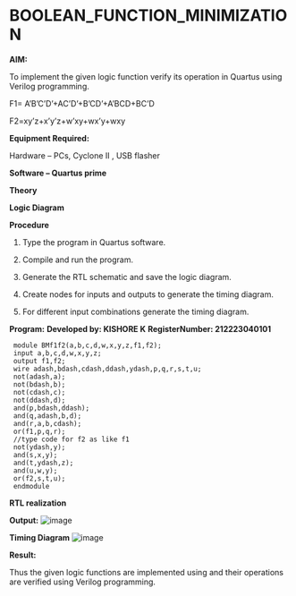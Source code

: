 # BOOLEAN_FUNCTION_MINIMIZATION

**AIM:**

To implement the given logic function verify its operation in Quartus using Verilog programming.

F1= A’B’C’D’+AC’D’+B’CD’+A’BCD+BC’D 

F2=xy’z+x’y’z+w’xy+wx’y+wxy

**Equipment Required:**

Hardware – PCs, Cyclone II , USB flasher

**Software – Quartus prime**

**Theory**

**Logic Diagram**

**Procedure**

1.	Type the program in Quartus software.

2.	Compile and run the program.

3.	Generate the RTL schematic and save the logic diagram.

4.	Create nodes for inputs and outputs to generate the timing diagram.

5.	For different input combinations generate the timing diagram.


**Program:**
**Developed by: KISHORE K**
**RegisterNumber: 212223040101**
```
 module BMf1f2(a,b,c,d,w,x,y,z,f1,f2);
 input a,b,c,d,w,x,y,z;
 output f1,f2;
 wire adash,bdash,cdash,ddash,ydash,p,q,r,s,t,u;
 not(adash,a);
 not(bdash,b);
 not(cdash,c);
 not(ddash,d);
 and(p,bdash,ddash);
 and(q,adash,b,d);
 and(r,a,b,cdash);
 or(f1,p,q,r);
 //type code for f2 as like f1
 not(ydash,y);
 and(s,x,y);
 and(t,ydash,z);
 and(u,w,y);
 or(f2,s,t,u);
 endmodule
```
**RTL realization**

**Output:**
![image](https://github.com/kishore2109K/BOOLEAN_FUNCTION_MINIMIZATION/assets/152274619/8c9d064b-2806-4734-be47-c1560c93fb54)

**Timing Diagram**
![image](https://github.com/kishore2109K/BOOLEAN_FUNCTION_MINIMIZATION/assets/152274619/05914753-15f7-4215-b4a1-12d02202fe81)

**Result:**

Thus the given logic functions are implemented using and their operations are verified using Verilog programming.

